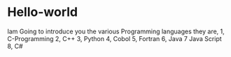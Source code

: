 # Hello-world
Iam Going to introduce you the various Programming languages 
they are,
1, C-Programming
2, C++
3, Python
4, Cobol
5, Fortran
6, Java
7 Java Script
8, C#
